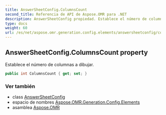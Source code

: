 ```yaml
---
title: AnswerSheetConfig.ColumnsCount
second_title: Referencia de API de Aspose.OMR para .NET
description: AnswerSheetConfig propiedad. Establece el número de columnas a dibujar.
type: docs
weight: 60
url: /es/net/aspose.omr.generation.config.elements/answersheetconfig/columnscount/
---
```

## AnswerSheetConfig.ColumnsCount property

Establece el número de columnas a dibujar.

```csharp
public int ColumnsCount { get; set; }
```

### Ver también

* class [AnswerSheetConfig](../)
* espacio de nombres [Aspose.OMR.Generation.Config.Elements](../../answersheetconfig/)
* asamblea [Aspose.OMR](../../../)


